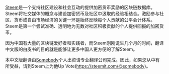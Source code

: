 

[Steem](https://steemit.com)是一个支持社区建设和社会互动的提供加密货币奖励的区块链数据库。Steem将社交媒体的概念与建设加密货币及社区中汲取的经验相结合。激励参与社区、货币或自由市场经济的关键一环是始终反映每个人贡献的公平会计体系。Steem是第一个尝试准确、透明地为无数对社区积极贡献的个人提供回报的加密货币。

因为中国有大量的区块链爱好者和实践者，而Steem刚刚诞生几个月的时间，翻译中文版的白皮书的目的就是能够让更多中国人更方便的了解Steem。

本中文版翻译由[Somebody](https://steemit.com/@somebody)个人出资请专业翻译公司完成。因此，如果您从中有所受益，请到Steem上为他Up Vote(https://steemit.com/@somebody)。
